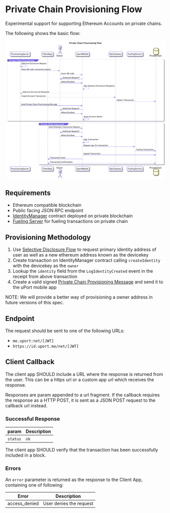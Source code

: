 # Private Chain Provisioning Flow

Experimental support for supporting Ethereum Accounts on private chains.

The following shows the basic flow:

![Private Chain Provisioning Flow](privatechain.png)

## Requirements

- Ethereum compatible blockchain
- Public facing JSON RPC endpoint
- [IdentityManager](https://github.com/uport-project/uport-identity/blob/develop/contracts/IdentityManager.sol) contract deployed on private blockchain
- [Fueling Server](../rest-apis/fuel-server.md) for fueling transactions on private chain

## Provisioning Methodology

1. Use [Selective Disclosure Flow](selectivedisclosure.md) to request primary identity address of user as well as a new ethereum address known as the devicekey
2. Create transaction on IdentityManager contract calling `createIdentity` with the devicekey as the `owner`
3. Lookup the `identity` field from the `LogIdentityCreated` event in the receipt from above transaction
4. Create a valid signed [Private Chain Provisioning Message](../messages/privatechain.md) and send it to the uPort mobile app

NOTE: We will provide a better way of provisioning a owner address in future versions of this spec.

## Endpoint

The request should be sent to one of the following URLs:

- `me.uport:net/[JWT]`
- `https://id.uport.me/net/[JWT]`

## Client Callback

The client app SHOULD include a URL where the response is returned from the user. This can be a https url or a custom app url which receives the response.

Responses are param appended to a url fragment. If the callback requires the response as a HTTP POST, it is sent as a JSON POST request to the callback url instead.

### Successful Response

param | Description
----- | -----------
`status`  | `ok`

The client app SHOULD verify that the transaction has been successfully included in a block.

### Errors

An `error` parameter is returned as the response to the Client App, containing one of following:

Error         | Description
------------- | -----------
access_denied | User denies the request
